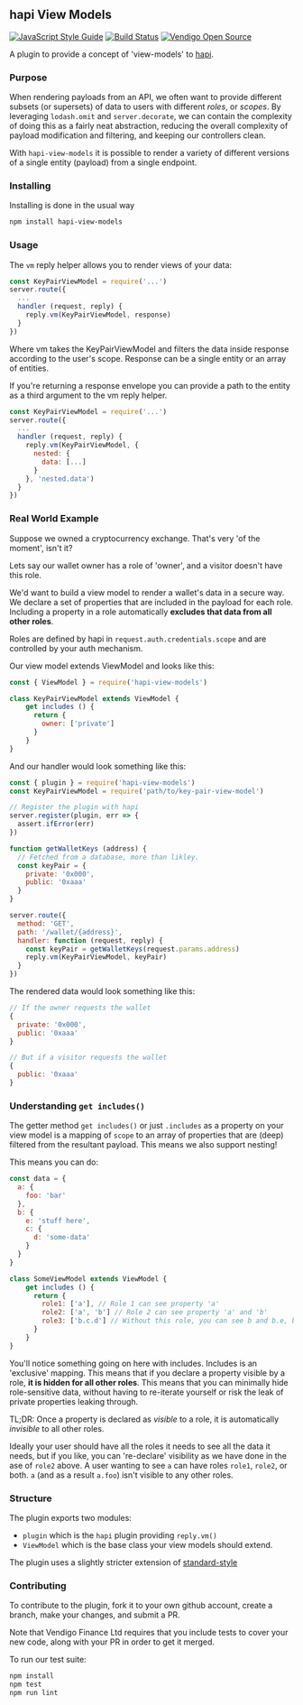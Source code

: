 ## hapi View Models

[![JavaScript Style Guide](https://img.shields.io/badge/code_style-standard-brightgreen.svg)](https://standardjs.com)
[![Build Status](https://circleci.com/gh/vendigo-group/hapi-view-models.png)](https://circleci.com)
[![Vendigo Open Source](https://img.shields.io/badge/vendigo-oss-brightgreen.svg)](http://github.com/vendigo-group)

A plugin to provide a concept of 'view-models' to [hapi](https://hapijs.com).

### Purpose

When rendering payloads from an API, we often want to provide different subsets (or supersets) of data to users with different *roles*, or *scopes*. By leveraging `lodash.omit` and `server.decorate`, we can contain the complexity of doing this as a fairly neat abstraction, reducing the overall complexity of payload modification and filtering, and keeping our controllers clean.

With `hapi-view-models` it is possible to render a variety of different versions of a single entity (payload) from a single endpoint.

### Installing

Installing is done in the usual way

```bash
npm install hapi-view-models
```

### Usage

The `vm` reply helper allows you to render views of your data:

```javascript
const KeyPairViewModel = require('...')
server.route({
  ...
  handler (request, reply) {
    reply.vm(KeyPairViewModel, response)
  }
})
```

Where vm takes the KeyPairViewModel and filters the data inside response according to the user's scope. Response can be a single entity or an array of entities.

If you're returning a response envelope you can provide a path to the entity as a third argument to the vm reply helper.

```javascript
const KeyPairViewModel = require('...')
server.route({
  ...
  handler (request, reply) {
    reply.vm(KeyPairViewModel, {
      nested: {
        data: [...]
      }
    }, 'nested.data')
  }
})
```

### Real World Example

Suppose we owned a cryptocurrency exchange. That's very 'of the moment', isn't it?

Lets say our wallet owner has a role of 'owner', and a visitor doesn't have this role.

We'd want to build a view model to render a wallet's data in a secure way. We declare a set of properties that are included in the payload for each role. Including a property in a role automatically **excludes that data from all other roles**.

Roles are defined by hapi in `request.auth.credentials.scope` and are controlled by your auth mechanism.

Our view model extends ViewModel and looks like this:

```javascript
const { ViewModel } = require('hapi-view-models')

class KeyPairViewModel extends ViewModel {
    get includes () {
      return {
        owner: ['private']
      }
    }
}
```

And our handler would look something like this:

```javascript
const { plugin } = require('hapi-view-models')
const KeyPairViewModel = require('path/to/key-pair-view-model')

// Register the plugin with hapi
server.register(plugin, err => {
  assert.ifError(err)
})

function getWalletKeys (address) {
  // Fetched from a database, more than likley.
  const keyPair = {
    private: '0x000',
    public: '0xaaa'
  }
}

server.route({
  method: 'GET',
  path: '/wallet/{address}',
  handler: function (request, reply) {
    const keyPair = getWalletKeys(request.params.address)
    reply.vm(KeyPairViewModel, keyPair)
  }
})
```

The rendered data would look something like this:

```javascript
// If the owner requests the wallet
{
  private: '0x000',
  public: '0xaaa'
}

// But if a visitor requests the wallet
{
  public: '0xaaa'
}
```

### Understanding `get includes()`

The getter method `get includes()` or just `.includes` as a property on your view model is a mapping of `scope` to an array of properties that are (deep) filtered from the resultant payload. This means we also support nesting!

This means you can do:

```javascript
const data = {
  a: {
    foo: 'bar'
  },
  b: {
    e: 'stuff here',
    c: {
      d: 'some-data'
    }
  }
}

class SomeViewModel extends ViewModel {
    get includes () {
      return {
        role1: ['a'], // Role 1 can see property 'a'
        role2: ['a', 'b'] // Role 2 can see property 'a' and 'b'
        role3: ['b.c.d'] // Without this role, you can see b and b.e, but the contents of b.c will be '{}' as 'b.c.d' is hidden.
      }
    }
}
```

You'll notice something going on here with includes. Includes is an 'exclusive' mapping. This means that if you declare a property visible by a role, **it is hidden for all other roles**. This means that you can minimally hide role-sensitive data, without having to re-iterate yourself or risk the leak of private properties leaking through.

TL;DR: Once a property is declared as *visible* to a role, it is automatically *invisible* to all other roles.

Ideally your user should have all the roles it needs to see all the data it needs, but if you like, you can 're-declare' visibility as we have done in the ase of `role2` above. A user wanting to see `a` can have roles `role1`, `role2`, or both. `a` (and as a result `a.foo`) isn't visible to any other roles.

### Structure

The plugin exports two modules:

  * `plugin` which is the `hapi` plugin providing `reply.vm()`
  * `ViewModel` which is the base class your view models should extend.

The plugin uses a slightly stricter extension of [standard-style](https://standardjs.com/)

### Contributing

To contribute to the plugin, fork it to your own github account, create a branch, make your changes, and submit a PR.

Note that Vendigo Finance Ltd requires that you include tests to cover your new code, along with your PR in order to get it merged.

To run our test suite:

```bash
npm install
npm test
npm run lint
```
